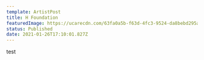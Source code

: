 ```yaml
---
template: ArtistPost
title: H Foundation
featuredImage: https://ucarecdn.com/63fa0a5b-f63d-4fc3-9524-da8bebd295ab/
status: Published
date: 2021-01-26T17:10:01.827Z
---
```

test